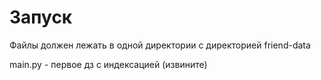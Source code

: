 # Запуск
Файлы должен лежать в одной директории с директорией friend-data

main.py - первое дз с индексацией (извините)
